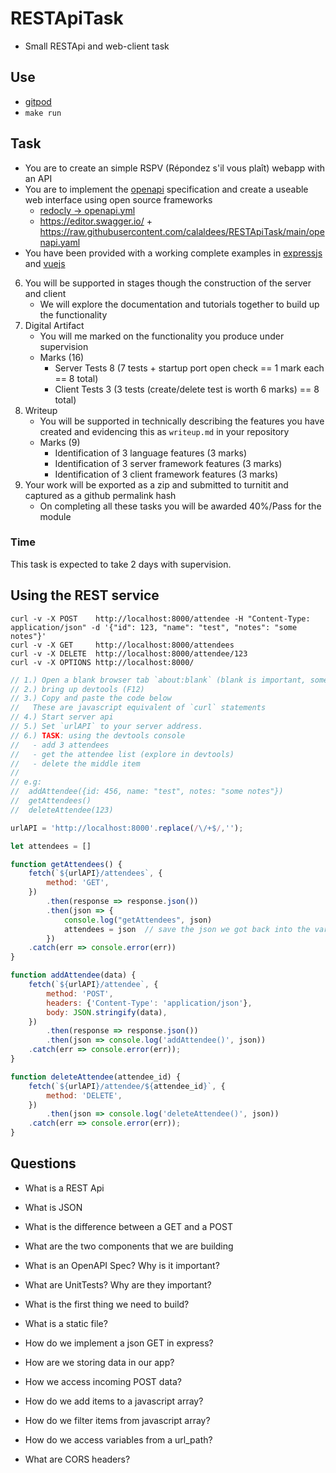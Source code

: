 # RESTApiTask
* Small RESTApi and web-client task

Use
---

* [gitpod](https://gitpod.io#https://github.com/MDirvonskis/RESTApiTask)
* `make run`

Task
----

* You are to create an simple RSPV (Répondez s'il vous plaît) webapp with an API
* You are to implement the [openapi](https://swagger.io/specification/) specification and create a useable web interface using open source frameworks
    * [redocly -> openapi.yml](https://redocly.github.io/redoc/?url=https://raw.githubusercontent.com/calaldees/RESTApiTask/main/openapi.yaml)
    * https://editor.swagger.io/ + https://raw.githubusercontent.com/calaldees/RESTApiTask/main/openapi.yaml
* You have been provided with a working complete examples in [expressjs](https://expressjs.com/) and [vuejs](https://vuejs.org/)

6. You will be supported in stages though the construction of the server and client
    * We will explore the documentation and tutorials together to build up the functionality
7. Digital Artifact
    * You will me marked on the functionality you produce under supervision
    * Marks (16)
        * Server Tests 8 (7 tests + startup port open check == 1 mark each == 8 total)
        * Client Tests 3 (3 tests (create/delete test is worth 6 marks) == 8 total)
8. Writeup
    * You will be supported in technically describing the features you have created and evidencing this as `writeup.md` in your repository
    * Marks (9)
        * Identification of 3 language features (3 marks)
        * Identification of 3 server framework features (3 marks)
        * Identification of 3 client framework features (3 marks)
9. Your work will be exported as a zip and submitted to turnitit and captured as a github permalink hash
    * On completing all these tasks you will be awarded 40%/Pass for the module


### Time
This task is expected to take 2 days with supervision.


Using the REST service
----------------------

```
curl -v -X POST    http://localhost:8000/attendee -H "Content-Type: application/json" -d '{"id": 123, "name": "test", "notes": "some notes"}'
curl -v -X GET     http://localhost:8000/attendees
curl -v -X DELETE  http://localhost:8000/attendee/123
curl -v -X OPTIONS http://localhost:8000/
```


```javascript
// 1.) Open a blank browser tab `about:blank` (blank is important, some websites have security policies)
// 2.) bring up devtools (F12)
// 3.) Copy and paste the code below
//   These are javascript equivalent of `curl` statements
// 4.) Start server api
// 5.) Set `urlAPI` to your server address.
// 6.) TASK: using the devtools console
//   - add 3 attendees
//   - get the attendee list (explore in devtools)
//   - delete the middle item
//
// e.g:
//  addAttendee({id: 456, name: "test", notes: "some notes"})
//  getAttendees()
//  deleteAttendee(123)

urlAPI = 'http://localhost:8000'.replace(/\/+$/,'');

let attendees = []

function getAttendees() {
    fetch(`${urlAPI}/attendees`, {
        method: 'GET',
    })
        .then(response => response.json())
        .then(json => {
            console.log("getAttendees", json)
            attendees = json  // save the json we got back into the variable `attendees`
        })
    .catch(err => console.error(err))
}

function addAttendee(data) {
    fetch(`${urlAPI}/attendee`, {
        method: 'POST',
        headers: {'Content-Type': 'application/json'},
        body: JSON.stringify(data),
    })
        .then(response => response.json())
        .then(json => console.log('addAttendee()', json))
    .catch(err => console.error(err));
}

function deleteAttendee(attendee_id) {
    fetch(`${urlAPI}/attendee/${attendee_id}`, {
        method: 'DELETE',
    })
        .then(json => console.log('deleteAttendee()', json))
    .catch(err => console.error(err));
}
```

Questions
---------

* What is a REST Api
* What is JSON
* What is the difference between a GET and a POST
* What are the two components that we are building

* What is an OpenAPI Spec? Why is it important?
* What are UnitTests? Why are they important?
* What is the first thing we need to build?

* What is a static file?
* How do we implement a json GET in express?
* How are we storing data in our app?

* How we access incoming POST data?
* How do we add items to a javascript array?
* How do we filter items from javascript array?
* How do we access variables from a url_path?

* What are CORS headers?


